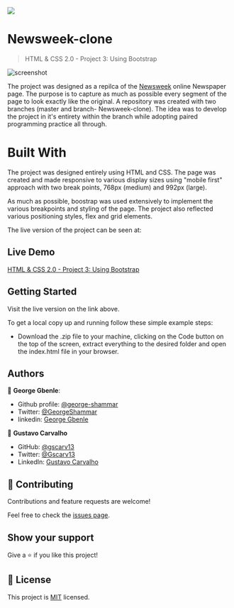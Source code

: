 ![](https://img.shields.io/badge/Microverse-blueviolet)

# Newsweek-clone

> HTML & CSS 2.0 - Project 3: Using Bootstrap

![screenshot](./assets/img/screenshot-home-page.PNG)

 The project was designed as a repilca of the [Newsweek](https://www.newsweek.com/) online Newspaper page. 
 The purpose is to capture as much as possible every segment of the page to look exactly like the original.
 A repository was created with two branches (master and branch- Newsweek-clone). 
 The idea was to develop the project in it's entirety within the branch while adopting paired programming practice all through.

 

# Built With

 The project was designed entirely using HTML and CSS.
 The page was created and made responsive to various display sizes using "mobile first" approach with two break points, 768px (medium) and 992px (large).

 As much as possible, boostrap was used extensively to implement the various breakpoints and styling of the page.
 The project also reflected various positioning styles, flex and grid elements.

 The live version of the project can be seen at: 


## Live Demo

[HTML & CSS 2.0 - Project 3: Using Bootstrap](https://gscarv13.github.io/Newsweek-clone/)


## Getting Started

Visit the live version on the link above.

To get a local copy up and running follow these simple example steps:

- Download the .zip file to your machine, clicking on the Code button on the top of the screen, extract everything to the desired folder and open the index.html file in your browser.

## Authors

👤 **George Gbenle**:
- Github profile: [@george-shammar](https://github.com/george-shammar)
- Twitter: [@GeorgeShammar](https://twitter.com/GeorgeShammar)
- linkedin: [George Gbenle](https://www.linkedin.com/in/george-g-5414091b7/)


👤 **Gustavo Carvalho**

- GitHub: [@gscarv13](https://github.com/gscarv13)
- Twitter: [@Gscarv13](https://twitter.com/Gscarv13)
- LinkedIn: [Gustavo Carvalho](https://www.linkedin.com/in/gustavo-silva-de-carvalho-72998a156/)
    
## 🤝 Contributing

Contributions and feature requests are welcome!  

Feel free to check the [issues page](https://github.com/gscarv13/Newsweek-clone/issues).

## Show your support

Give a ⭐️ if you like this project!

## 📝 License

This project is [MIT](https://opensource.org/licenses/mit-license.php) licensed.

